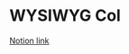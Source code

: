 # WYSIWYG Col

[Notion link](https://www.notion.so/wysiwyg-col-nemo-555104f58428446aad3b7b7949369545)
